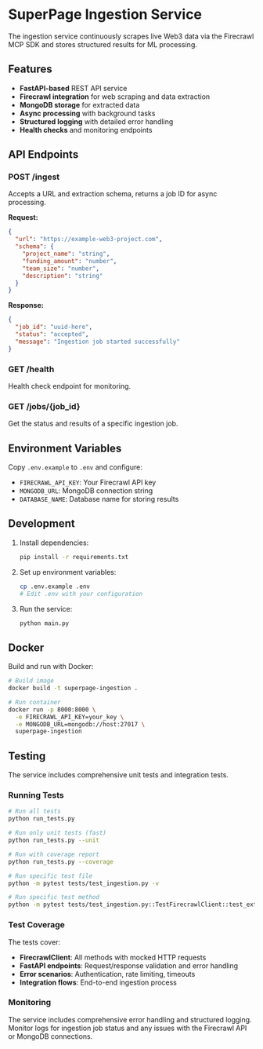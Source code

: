 # SuperPage Ingestion Service

The ingestion service continuously scrapes live Web3 data via the Firecrawl MCP SDK and stores structured results for ML processing.

## Features

- **FastAPI-based** REST API service
- **Firecrawl integration** for web scraping and data extraction
- **MongoDB storage** for extracted data
- **Async processing** with background tasks
- **Structured logging** with detailed error handling
- **Health checks** and monitoring endpoints

## API Endpoints

### POST /ingest
Accepts a URL and extraction schema, returns a job ID for async processing.

**Request:**
```json
{
  "url": "https://example-web3-project.com",
  "schema": {
    "project_name": "string",
    "funding_amount": "number",
    "team_size": "number",
    "description": "string"
  }
}
```

**Response:**
```json
{
  "job_id": "uuid-here",
  "status": "accepted",
  "message": "Ingestion job started successfully"
}
```

### GET /health
Health check endpoint for monitoring.

### GET /jobs/{job_id}
Get the status and results of a specific ingestion job.

## Environment Variables

Copy `.env.example` to `.env` and configure:

- `FIRECRAWL_API_KEY`: Your Firecrawl API key
- `MONGODB_URL`: MongoDB connection string
- `DATABASE_NAME`: Database name for storing results

## Development

1. Install dependencies:
   ```bash
   pip install -r requirements.txt
   ```

2. Set up environment variables:
   ```bash
   cp .env.example .env
   # Edit .env with your configuration
   ```

3. Run the service:
   ```bash
   python main.py
   ```

## Docker

Build and run with Docker:

```bash
# Build image
docker build -t superpage-ingestion .

# Run container
docker run -p 8000:8000 \
  -e FIRECRAWL_API_KEY=your_key \
  -e MONGODB_URL=mongodb://host:27017 \
  superpage-ingestion
```

## Testing

The service includes comprehensive unit tests and integration tests.

### Running Tests

```bash
# Run all tests
python run_tests.py

# Run only unit tests (fast)
python run_tests.py --unit

# Run with coverage report
python run_tests.py --coverage

# Run specific test file
python -m pytest tests/test_ingestion.py -v

# Run specific test method
python -m pytest tests/test_ingestion.py::TestFirecrawlClient::test_extract_success -v
```

### Test Coverage

The tests cover:
- **FirecrawlClient**: All methods with mocked HTTP requests
- **FastAPI endpoints**: Request/response validation and error handling
- **Error scenarios**: Authentication, rate limiting, timeouts
- **Integration flows**: End-to-end ingestion process

### Monitoring

The service includes comprehensive error handling and structured logging. Monitor logs for ingestion job status and any issues with the Firecrawl API or MongoDB connections.
